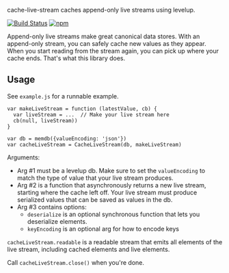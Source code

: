 cache-live-stream caches append-only live streams using levelup.

[![Build Status](https://travis-ci.org/paulkernfeld/cache-live-stream.svg)](https://travis-ci.org/paulkernfeld/cache-live-stream) [![npm](https://img.shields.io/npm/dt/cache-live-stream.svg)](https://www.npmjs.com/package/cache-live-stream)

Append-only live streams make great canonical data stores. With an append-only stream, you can safely cache new values as they appear. When you start reading from the stream again, you can pick up where your cache ends. That's what this library does.

Usage
-----

See `example.js` for a runnable example.

```
var makeLiveStream = function (latestValue, cb) {
  var liveStream = ...  // Make your live stream here
  cb(null, liveStream))
}

var db = memdb({valueEncoding: 'json'})
var cacheLiveStream = CacheLiveStream(db, makeLiveStream)
```

Arguments:

- Arg #1 must be a levelup db. Make sure to set the `valueEncoding` to match the type of value that your live stream produces.
- Arg #2 is a function that asynchronously returns a new live stream, starting where the cache left off. Your live stream must produce serialized values that can be saved as values in the db.
- Arg #3 contains options:
  - `deserialize` is an optional synchronous function that lets you deserialize elements.
  - `keyEncoding` is an optional arg for how to encode keys

`cacheLiveStream.readable` is a readable stream that emits all elements of the live stream, including cached elements and live elements.

Call `cacheLiveStream.close()` when you're done.
